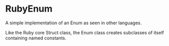 # RubyEnum
A simple implementation of an Enum as seen in other languages.

Like the Ruby core Struct class, the Enum class creates subclasses of itself containing named constants.

